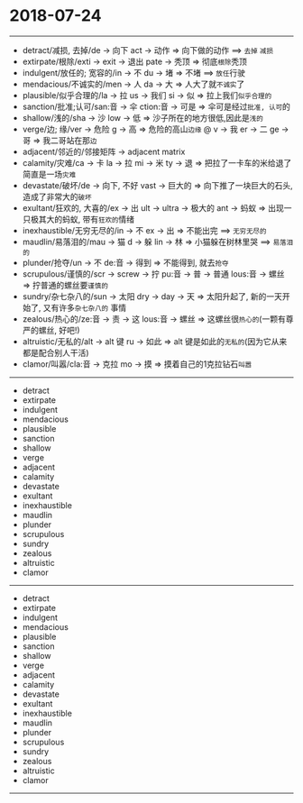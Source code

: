 # 2018-07-24

---

- detract/减损, 去掉/de -> 向下 act -> 动作 => 向下做的动作 ==> `去掉` `减损`
- extirpate/根除/exti -> exit -> 退出 pate -> 秃顶 => 彻底`根除`秃顶
- indulgent/放任的; 宽容的/in -> 不 du -> 堵 => 不堵 ==> `放任`行驶
- mendacious/不诚实的/men -> 人 da -> 大 => 人大了就`不诚实`了
- plausible/似乎合理的/la -> 拉 us -> 我们 si -> 似 => 拉上我们`似乎合理的`
- sanction/批准;认可/san:音 -> 伞 ction:音 -> 可是 => 伞可是经过`批准, 认可`的
- shallow/浅的/sha -> 沙 low -> 低 => 沙子所在的地方很低,因此是`浅的`
- verge/边; 缘/ver -> 危险 g -> 高 => 危险的高山`边缘` @ v -> 我 er -> 二 ge ->哥 => 我二哥站在那`边`
- adjacent/邻近的/邻接矩阵 -> adjacent matrix
- calamity/灾难/ca -> 卡 la -> 拉 mi -> 米 ty -> 退 => 把拉了一卡车的米给退了简直是一场`灾难`
- devastate/破坏/de -> 向下, 不好  vast -> 巨大的 => 向下推了一块巨大的石头, 造成了非常大的`破坏`
- exultant/狂欢的, 大喜的/ex -> 出 ult -> ultra -> 极大的 ant -> 蚂蚁 => 出现一只极其大的蚂蚁, 带有`狂欢的`情绪
- inexhaustible/无穷无尽的/in -> 不 ex -> 出 => 不能出完 ==>  `无穷无尽的`
- maudlin/易落泪的/mau -> 猫 d -> 躲 lin -> 林 => 小猫躲在树林里哭 ==> `易落泪的`
- plunder/抢夺/un -> 不 de:音 -> 得到 => 不能得到, 就去`抢夺`
- scrupulous/谨慎的/scr -> screw -> 拧 pu:音 -> 普 -> 普通 lous:音 -> 螺丝 => 拧普通的螺丝要`谨慎的`
- sundry/杂七杂八的/sun -> 太阳 dry -> day -> 天 => 太阳升起了, 新的一天开始了, 又有许多`杂七杂八的` 事情
- zealous/热心的/ze:音 -> 责 -> 这 lous:音 -> 螺丝 => 这螺丝很`热心的`(一颗有尊严的螺丝, 好吧!)
- altruistic/无私的/alt -> alt 键 ru -> 如此 => alt 键是如此的`无私的`(因为它从来都是配合别人干活)
- clamor/叫嚣/cla:音 -> 克拉 mo -> 摸 => 摸着自己的1克拉钻石`叫嚣`

---

- detract
- extirpate
- indulgent
- mendacious
- plausible
- sanction
- shallow
- verge
- adjacent
- calamity
- devastate
- exultant
- inexhaustible
- maudlin
- plunder
- scrupulous
- sundry
- zealous
- altruistic
- clamor

---

- detract
- extirpate
- indulgent
- mendacious
- plausible
- sanction
- shallow
- verge
- adjacent
- calamity
- devastate
- exultant
- inexhaustible
- maudlin
- plunder
- scrupulous
- sundry
- zealous
- altruistic
- clamor

---

